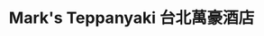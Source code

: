 ---
title: "Mark's Teppanyaki 台北萬豪酒店"
description: "Mark's Teppanyaki 台北萬豪酒店"
layout: shop
keywords:
  - 美食競賽
  - 台灣美食
  - 美食精選
datePublished: "2025-06-30"
dateModified: "2025-07-02"
city: "台北市"
district: "中山區"
address: "台北市中山區樂群二路199號2樓"
phone: "0221757952"
geo: "25.08019849946195, 121.55922599189469"
google_map: "https://maps.app.goo.gl/YcyxMsJWo8mdDjKF8"
footinder: "https://footinder.com.tw/%e5%8f%b0%e5%8c%97%e5%b8%82%e4%b8%ad%e5%b1%b1%e5%8d%80/8940/"
official: "https://www.taipeimarriott.com.tw/websev?cat=page&id=4"
award:
  - name: "500盤"
    year: "2024"
    entries:
      - dishes:
          - "美國頂級沙朗牛肉捲,生蠔"

---